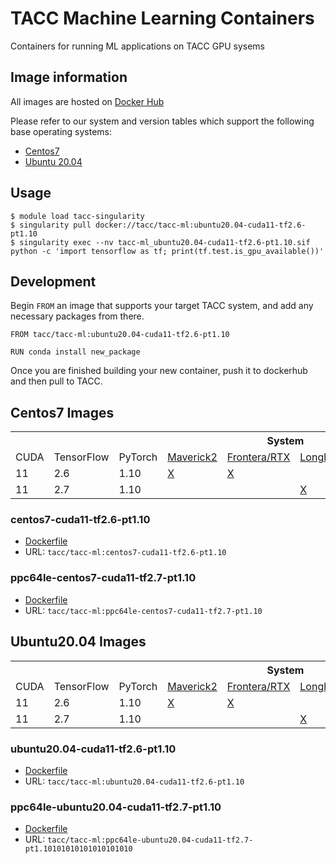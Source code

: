 # TACC Machine Learning Containers


Containers for running ML applications on TACC GPU sysems

## Image information

All images are hosted on [Docker Hub](https://hub.docker.com/r/tacc/tacc-ml/tags)

Please refer to our system and version tables which support the following base operating systems:

- [Centos7](#centos7-images)
- [Ubuntu 20.04](#ubuntu2004-images)

## Usage

```
$ module load tacc-singularity
$ singularity pull docker://tacc/tacc-ml:ubuntu20.04-cuda11-tf2.6-pt1.10
$ singularity exec --nv tacc-ml_ubuntu20.04-cuda11-tf2.6-pt1.10.sif python -c 'import tensorflow as tf; print(tf.test.is_gpu_available())'                                                           
```

## Development

Begin `FROM` an image that supports your target TACC system, and add any necessary packages from there.

```
FROM tacc/tacc-ml:ubuntu20.04-cuda11-tf2.6-pt1.10

RUN conda install new_package
```

Once you are finished building your new container, push it to dockerhub and then pull to TACC.

## Centos7 Images
<table>
  <tr>
    <th></th>
    <th></th>
    <th></th>
    <th colspan="4">System</th>
  </tr>
  <tr>
    <td>CUDA</td>
    <td>TensorFlow</td>
    <td>PyTorch</td>
    <td><a href="https://portal.tacc.utexas.edu/user-guides/maverick2">Maverick2</a></td>
    <td><a href="https://fronteraweb.tacc.utexas.edu/user-guide/system/#gpu-nodes">Frontera/RTX</a></td>
    <td><a href="https://portal.tacc.utexas.edu/user-guides/longhorn">Longhorn</a></td>
    <td><a href="https://portal.tacc.utexas.edu/user-guides/lonestar6">Lonestar6</a></td>
  </tr>
  <tr>
    <td>11</td>
    <td>2.6</td>
    <td>1.10</td>
    <td><a href="#centos7-cuda11-tf2.6-pt1.10">X</a></td>
    <td><a href="#centos7-cuda11-tf2.6-pt1.10">X</a></td>
    <td></td>
    <td><a href="#centos7-cuda11-tf2.6-pt1.10">X</a></td>
  </tr>
  <tr>
    <td>11</td>
    <td>2.7</td>
    <td>1.10</td>
    <td></td>
    <td></td>
    <td><a href="#ppc64le-centos7-cuda11-tf2.7-pt1.10">X</a></td>
    <td></td>
  </tr>
</table>

### centos7-cuda11-tf2.6-pt1.10
* [Dockerfile](containers/tf-conda)
* URL: `tacc/tacc-ml:centos7-cuda11-tf2.6-pt1.10`
### ppc64le-centos7-cuda11-tf2.7-pt1.10
* [Dockerfile](containers/tf-ppc64le)
* URL: `tacc/tacc-ml:ppc64le-centos7-cuda11-tf2.7-pt1.10`

## Ubuntu20.04 Images
<table>
  <tr>
    <th></th>
    <th></th>
    <th></th>
    <th colspan="4">System</th>
  </tr>
  <tr>
    <td>CUDA</td>
    <td>TensorFlow</td>
    <td>PyTorch</td>
    <td><a href="https://portal.tacc.utexas.edu/user-guides/maverick2">Maverick2</a></td>
    <td><a href="https://fronteraweb.tacc.utexas.edu/user-guide/system/#gpu-nodes">Frontera/RTX</a></td>
    <td><a href="https://portal.tacc.utexas.edu/user-guides/longhorn">Longhorn</a></td>
    <td><a href="https://portal.tacc.utexas.edu/user-guides/lonestar6">Lonestar6</a></td>
  </tr>
  <tr>
    <td>11</td>
    <td>2.6</td>
    <td>1.10</td>
    <td><a href="#ubuntu20.04-cuda11-tf2.6-pt1.10">X</a></td>
    <td><a href="#ubuntu20.04-cuda11-tf2.6-pt1.10">X</a></td>
    <td></td>
    <td><a href="#ubuntu20.04-cuda11-tf2.6-pt1.10">X</a></td>
  </tr>
  <tr>
    <td>11</td>
    <td>2.7</td>
    <td>1.10</td>
    <td></td>
    <td></td>
    <td><a href="#ppc64le-ubuntu20.04-cuda11-tf2.7-pt1.10">X</a></td>
    <td></td>
  </tr>
</table>

### ubuntu20.04-cuda11-tf2.6-pt1.10
* [Dockerfile](containers/tf-conda)
* URL: `tacc/tacc-ml:ubuntu20.04-cuda11-tf2.6-pt1.10`
### ppc64le-ubuntu20.04-cuda11-tf2.7-pt1.10
* [Dockerfile](containers/tf-ppc64le)
* URL: `tacc/tacc-ml:ppc64le-ubuntu20.04-cuda11-tf2.7-pt1.10101010101010101010`
